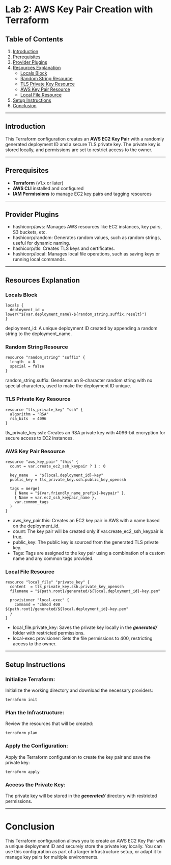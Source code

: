 # Lab 2: AWS Key Pair Creation with Terraform

## Table of Contents

1. [Introduction](#introduction)
2. [Prerequisites](#prerequisites)
3. [Provider Plugins](#provider-plugins)
4. [Resources Explanation](#resources-explanation)
   - [Locals Block](#locals-block)
   - [Random String Resource](#random-string-resource)
   - [TLS Private Key Resource](#tls-private-key-resource)
   - [AWS Key Pair Resource](#aws-key-pair-resource)
   - [Local File Resource](#local-file-resource)
5. [Setup Instructions](#setup-instructions)
6. [Conclusion](#conclusion)

---

## Introduction

This Terraform configuration creates an **AWS EC2 Key Pair** with a randomly generated deployment ID and a secure TLS private key. The private key is stored locally, and permissions are set to restrict access to the owner.

---

## Prerequisites

- **Terraform** (v1.x or later)
- **AWS CLI** installed and configured
- **IAM Permissions** to manage EC2 key pairs and tagging resources

---

## Provider Plugins

- hashicorp/aws: Manages AWS resources like EC2 instances, key pairs, S3 buckets, etc.<br>
- hashicorp/random: Generates random values, such as random strings, useful for dynamic naming.<br>
- hashicorp/tls: Creates TLS keys and certificates.<br>
- hashicorp/local: Manages local file operations, such as saving keys or running local commands.<br>

---

## Resources Explanation 
### Locals Block
```hcl
locals {
  deployment_id = lower("${var.deployment_name}-${random_string.suffix.result}")
}
```
deployment_id: A unique deployment ID created by appending a random string to the deployment_name.

### Random String Resource
```hcl
resource "random_string" "suffix" {
  length  = 8
  special = false
}
```
random_string.suffix: Generates an 8-character random string with no special characters, used to make the deployment ID unique.

### TLS Private Key Resource
```hcl
resource "tls_private_key" "ssh" {
  algorithm = "RSA"
  rsa_bits  = 4096
}
```
tls_private_key.ssh: Creates an RSA private key with 4096-bit encryption for secure access to EC2 instances.

### AWS Key Pair Resource
```hcl
resource "aws_key_pair" "this" {
  count = var.create_ec2_ssh_keypair ? 1 : 0

  key_name   = "${local.deployment_id}-key"
  public_key = tls_private_key.ssh.public_key_openssh

  tags = merge(
    { Name = "${var.friendly_name_prefix}-keypair" },
    { Name = var.ec2_ssh_keypair_name },
    var.common_tags
  )
}
```
- aws_key_pair.this: Creates an EC2 key pair in AWS with a name based on the deployment_id.<br>
- count: The key pair will be created only if var.create_ec2_ssh_keypair is true.<br>
- public_key: The public key is sourced from the generated TLS private key.<br>
- Tags: Tags are assigned to the key pair using a combination of a custom name and any common tags provided.<br>

### Local File Resource

```hcl
resource "local_file" "private_key" {
  content  = tls_private_key.ssh.private_key_openssh
  filename = "${path.root}/generated/${local.deployment_id}-key.pem"

  provisioner "local-exec" {
    command = "chmod 400 ${path.root}/generated/${local.deployment_id}-key.pem"
  }
}
```
- local_file.private_key: Saves the private key locally in the ***generated/*** folder with restricted permissions.<br>
- local-exec provisioner: Sets the file permissions to 400, restricting access to the owner.

---

## Setup Instructions

### Initialize Terraform:

Initialize the working directory and download the necessary providers:

```terraform init```

### Plan the Infrastructure:

Review the resources that will be created:

```terraform plan```

### Apply the Configuration:

Apply the Terraform configuration to create the key pair and save the private key:

```terraform apply```

### Access the Private Key:

The private key will be stored in the ***generated/*** directory with restricted permissions.

---

# Conclusion
This Terraform configuration allows you to create an AWS EC2 Key Pair with a unique deployment ID and securely store the private key locally. You can use this configuration as part of a larger infrastructure setup, or adapt it to manage key pairs for multiple environments.


